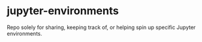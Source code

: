 # jupyter-environments
Repo solely for sharing, keeping track of, or helping spin up specific Jupyter environments.
